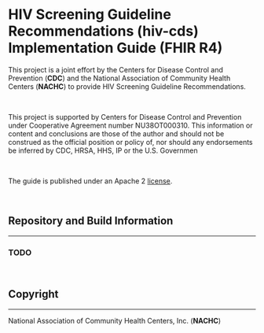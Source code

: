 # HIV Screening Guideline Recommendations (hiv-cds) Implementation Guide (FHIR R4)

This project is a joint effort by the Centers for Disease Control and Prevention (**CDC**) and the National Association of Community Health Centers (**NACHC**) to provide HIV Screening Guideline Recommendations.

<br/>

This project is supported by Centers for Disease Control and Prevention under Cooperative Agreement number NU38OT000310. This information or content and conclusions are those of the author and should not be construed as the official position or policy of, nor should any endorsements be inferred by CDC, HRSA, HHS, IP or the U.S. Governmen

<br/>

The guide is published under an Apache 2 [license](LICENSE).

<br/>

## Repository and Build Information

***

### TODO

<br/>

## Copyright 

***

National Association of Community Health Centers, Inc. (**NACHC**)

